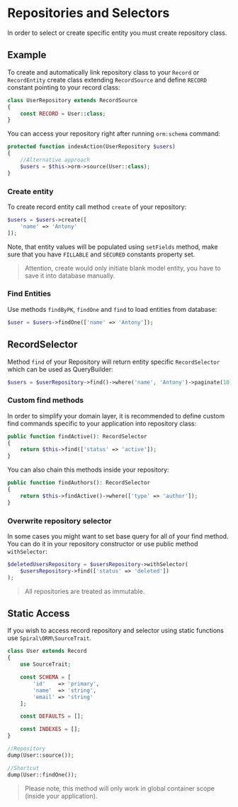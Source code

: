 # Repositories and Selectors
In order to select or create specific entity you must create repository class.

## Example
To create and automatically link repository class to your `Record` or `RecordEntity` create class extending `RecordSource` and define `RECORD` constant pointing to your record class:

```php
class UserRepository extends RecordSource
{
    const RECORD = User::class;
}
```

You can access your repository right after running `orm:schema` command:

```php
protected function indexAction(UserRepository $users)
{
    //Alternative approach 
    $users = $this->orm->source(User::class);
}
```

### Create entity
To create record entity call method `create` of your repository:

```php
$users = $users->create([
    'name' => 'Antony'
]);
```

Note, that entity values will be populated using `setFields` method, make sure that you have `FILLABLE` and `SECURED` constants property set. 

> Attention, create would only initiate blank model entity, you have to save it into database manually.

### Find Entities
Use methods `findByPK`, `findOne` and `find` to load entities from database:

```php
$user = $users->findOne(['name' => 'Antony']);
```

## RecordSelector
Method `find` of your Repository will return entity specific `RecordSelector` which can be used as QueryBuilder:

```php
$users = $userRepository->find()->where('name', 'Antony')->paginate(10)->fetchAll();
```

### Custom find methods 
In order to simplify your domain layer, it is recommended to define custom find commands specific to your application into repository class:

```php
public function findActive(): RecordSelector
{
    return $this->find(['status' => 'active']);
}
```

You can also chain this methods inside your repository:

```php
public function findAuthors(): RecordSelector
{
    return $this->findActive()->where(['type' => 'author']);
}
```

### Overwrite repository selector
In some cases you might want to set base query for all of your find method. You can do it in your repository constructor or use public method `withSelector`:

```php
$deletedUsersRepository = $usersRepository->withSelector(
    $usersRepository->find(['status' => 'deleted'])
);
```

> All repositories are treated as immutable.

## Static Access
If you wish to access record repository and selector using static functions use `Spiral\ORM\SourceTrait`.

```php
class User extends Record
{
    use SourceTrait;

    const SCHEMA = [
        'id'    => 'primary',
        'name'  => 'string',
        'email' => 'string'
    ];

    const DEFAULTS = [];

    const INDEXES = [];
}
```

```php
//Repository
dump(User::source());

//Shortcut
dump(User::findOne());
```

> Please note, this method will only work in global container scope (inside your application).